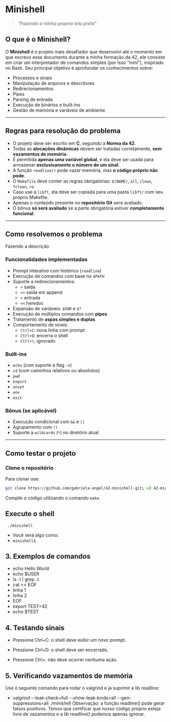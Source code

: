 # Minishell

> _"Fazendo a minha propria tela preta"_

## O que é o Minishell?

O **Minishell** é o projeto mais desafiador que desenvolvi até o momento em que escrevo esse documento durante a minha formação da 42, ele consiste em criar um interpretador de comandos simples (por isso "mini"), inspirado no Bash.
Seu principal objetivo é aprofundar os conhecimentos sobre:

- Processos e sinais
- Manipulação de arquivos e descritores
- Redirecionamentos
- Pipes
- Parsing de entrada
- Execução de binários e built-ins
- Gestão de memória e variáveis de ambiente

---

## Regras para resolução do problema

- O projeto deve ser escrito em **C**, seguindo a **Norma da 42**.
- Todas as **alocações dinâmicas** devem ser tratadas corretamente, **sem vazamentos de memória**.
- É permitida **apenas uma variável global**, e ela deve ser usada para armazenar **exclusivamente o número de um sinal**.
- A função `readline()` pode vazar memória, mas **o código próprio não pode**.
- O `Makefile` deve conter as regras obrigatórias: `$(NAME)`, `all`, `clean`, `fclean`, `re`.
- Caso use a `libft`, ela deve ser copiada para uma pasta `libft/` com seu próprio Makefile.
- Apenas o conteúdo presente no **repositório Git** será avaliado.
- O bônus **só será avaliado** se a parte obrigatória estiver **completamente funcional**.

---

## Como resolvemos o problema

Fazendo a descrição

### Funcionalidades implementadas

- Prompt interativo com histórico (`readline`)
- Execução de comandos com base no `$PATH`
- Suporte a redirecionamentos:
  - `>` saída
  - `>>` saída em append
  - `<` entrada
  - `<<` heredoc
- Expansão de variáveis: `$VAR` e `$?`
- Execução de múltiplos comandos com **pipes**
- Tratamento de **aspas simples e duplas**
- Comportamento de sinais:
  - `Ctrl+C`: nova linha com prompt
  - `Ctrl+D`: encerra o shell
  - `Ctrl+\`: ignorado

### Built-ins

- `echo` (com suporte à flag `-n`)
- `cd` (com caminhos relativos ou absolutos)
- `pwd`
- `export`
- `unset`
- `env`
- `exit`

### Bônus (se aplicável)

- Execução condicional com `&&` e `||`
- Agrupamento com `()`
- Suporte a `wildcards` (`*`) no diretório atual

---

## Como testar o projeto

### Clone o repositório
Para clonar use:
``` bash
git clone https://github.com/gabriela-angel/42-minishell.git; cd 42-minishell
```
Compile o código utilizando o comando ```make```.

## Execute o shell
```
 ./minishell 
```
- Você verá algo como:
- ```minishell$```

## 3. Exemplos de comandos

- echo Hello World
- echo $USER
- ls -l | grep .c
- cat << EOF
- linha 1
- linha 2
- EOF
- export TEST=42
- echo $TEST

## 4. Testando sinais
- Pressione Ctrl+C: o shell deve exibir um novo prompt.

- Pressione Ctrl+D: o shell deve ser encerrado.

- Pressione Ctrl+\: não deve ocorrer nenhuma ação.

## 5. Verificando vazamentos de memória
Use o seguinte comando para rodar o valgrind e ja suprimir a lib readline:

- valgrind --leak-check=full --show-leak-kinds=all --gen-suppressions=all ./minishell
Observação: a função readline() pode gerar falsos positivos. Temos que certificar que nosso código próprio esteja livre de vazamentos e a lib readline() podemos apenas ignorar.
